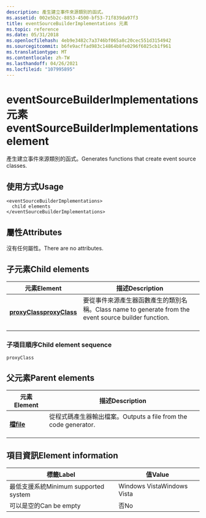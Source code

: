 ```yaml
---
description: 產生建立事件來源類別的函式。
ms.assetid: 002e5b2c-8853-4500-bf53-71f839da97f3
title: eventSourceBuilderImplementations 元素
ms.topic: reference
ms.date: 05/31/2018
ms.openlocfilehash: 4eb9e3482c7a3746bf065a8c20cec551d3154942
ms.sourcegitcommit: b6fe9acffad983c14864b8fe0296f6025cb1f961
ms.translationtype: MT
ms.contentlocale: zh-TW
ms.lasthandoff: 04/26/2021
ms.locfileid: "107995895"
---
```

# <a name="eventsourcebuilderimplementations-element"></a><span data-ttu-id="40e9c-103">eventSourceBuilderImplementations 元素</span><span class="sxs-lookup"><span data-stu-id="40e9c-103">eventSourceBuilderImplementations element</span></span>

<span data-ttu-id="40e9c-104">產生建立事件來源類別的函式。</span><span class="sxs-lookup"><span data-stu-id="40e9c-104">Generates functions that create event source classes.</span></span>

## <a name="usage"></a><span data-ttu-id="40e9c-105">使用方式</span><span class="sxs-lookup"><span data-stu-id="40e9c-105">Usage</span></span>

``` syntax
<eventSourceBuilderImplementations>
  child elements
</eventSourceBuilderImplementations>
```

## <a name="attributes"></a><span data-ttu-id="40e9c-106">屬性</span><span class="sxs-lookup"><span data-stu-id="40e9c-106">Attributes</span></span>

<span data-ttu-id="40e9c-107">沒有任何屬性。</span><span class="sxs-lookup"><span data-stu-id="40e9c-107">There are no attributes.</span></span>

## <a name="child-elements"></a><span data-ttu-id="40e9c-108">子元素</span><span class="sxs-lookup"><span data-stu-id="40e9c-108">Child elements</span></span>



| <span data-ttu-id="40e9c-109">元素</span><span class="sxs-lookup"><span data-stu-id="40e9c-109">Element</span></span>                                     | <span data-ttu-id="40e9c-110">描述</span><span class="sxs-lookup"><span data-stu-id="40e9c-110">Description</span></span>                                                                           |
|---------------------------------------------|---------------------------------------------------------------------------------------|
| [<span data-ttu-id="40e9c-111">**proxyClass**</span><span class="sxs-lookup"><span data-stu-id="40e9c-111">**proxyClass**</span></span>](proxyclass.md)<br/> | <span data-ttu-id="40e9c-112">要從事件來源產生器函數產生的類別名稱。</span><span class="sxs-lookup"><span data-stu-id="40e9c-112">Class name to generate from the event source builder function.</span></span><br/> <br/> |



### <a name="child-element-sequence"></a><span data-ttu-id="40e9c-113">子項目順序</span><span class="sxs-lookup"><span data-stu-id="40e9c-113">Child element sequence</span></span>

``` syntax
proxyClass
```

## <a name="parent-elements"></a><span data-ttu-id="40e9c-114">父元素</span><span class="sxs-lookup"><span data-stu-id="40e9c-114">Parent elements</span></span>



| <span data-ttu-id="40e9c-115">元素</span><span class="sxs-lookup"><span data-stu-id="40e9c-115">Element</span></span>                         | <span data-ttu-id="40e9c-116">描述</span><span class="sxs-lookup"><span data-stu-id="40e9c-116">Description</span></span>                                                    |
|---------------------------------|----------------------------------------------------------------|
| [<span data-ttu-id="40e9c-117">**檔**</span><span class="sxs-lookup"><span data-stu-id="40e9c-117">**file**</span></span>](file.md)<br/> | <span data-ttu-id="40e9c-118">從程式碼產生器輸出檔案。</span><span class="sxs-lookup"><span data-stu-id="40e9c-118">Outputs a file from the code generator.</span></span><br/> <br/> |



## <a name="element-information"></a><span data-ttu-id="40e9c-119">項目資訊</span><span class="sxs-lookup"><span data-stu-id="40e9c-119">Element information</span></span>



| <span data-ttu-id="40e9c-120">標籤</span><span class="sxs-lookup"><span data-stu-id="40e9c-120">Label</span></span> | <span data-ttu-id="40e9c-121">值</span><span class="sxs-lookup"><span data-stu-id="40e9c-121">Value</span></span> |
|-------------------------------------|---------------|
| <span data-ttu-id="40e9c-122">最低支援系統</span><span class="sxs-lookup"><span data-stu-id="40e9c-122">Minimum supported system</span></span><br/> | <span data-ttu-id="40e9c-123">Windows Vista</span><span class="sxs-lookup"><span data-stu-id="40e9c-123">Windows Vista</span></span> |
| <span data-ttu-id="40e9c-124">可以是空的</span><span class="sxs-lookup"><span data-stu-id="40e9c-124">Can be empty</span></span>                        | <span data-ttu-id="40e9c-125">否</span><span class="sxs-lookup"><span data-stu-id="40e9c-125">No</span></span>            |



 

 




